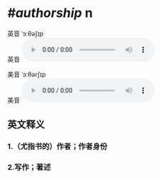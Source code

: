 # ***\#authorship*** n
英音 ˈɔːθəʃɪp  
英音
<audio src="./media/authorship1_AAC.aac" controls="controls"></audio>

美音 ˈɔːθərʃɪp  
美音
<audio src="./media/authorship2_AAC.aac" controls="controls"></audio>



  

英文释义
---
### 1.**（尤指书的）作者；作者身份**  

### 2.**写作；著述**  


